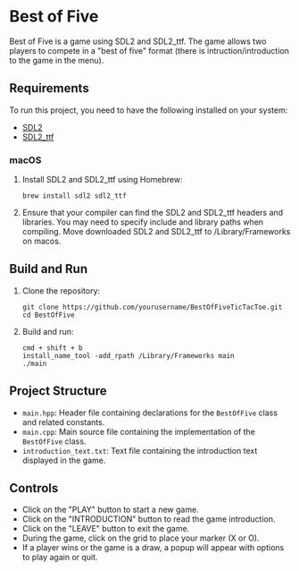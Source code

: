 # Best of Five

Best of Five is a game using SDL2 and SDL2_ttf. The game allows two players to compete in a "best of five" format (there is intruction/introduction to the game in the menu).

## Requirements

To run this project, you need to have the following installed on your system:
- [SDL2](https://www.libsdl.org/download-2.0.php)
- [SDL2_ttf](https://www.libsdl.org/projects/SDL_ttf/)

### macOS

1. Install SDL2 and SDL2_ttf using Homebrew:

    ```
    brew install sdl2 sdl2_ttf
    ```

2. Ensure that your compiler can find the SDL2 and SDL2_ttf headers and libraries. You may need to specify include and library paths when compiling. Move downloaded
   SDL2 and SDL2_ttf to /Library/Frameworks on macos.


## Build and Run

1. Clone the repository:

    ```
    git clone https://github.com/yourusername/BestOfFiveTicTacToe.git
    cd BestOfFive
    ```

2. Build and run:

    ```
    cmd + shift + b
    install_name_tool -add_rpath /Library/Frameworks main
    ./main
    ```

## Project Structure

- `main.hpp`: Header file containing declarations for the `BestOfFive` class and related constants.
- `main.cpp`: Main source file containing the implementation of the `BestOfFive` class.
- `introduction_text.txt`: Text file containing the introduction text displayed in the game.

## Controls

- Click on the "PLAY" button to start a new game.
- Click on the "INTRODUCTION" button to read the game introduction.
- Click on the "LEAVE" button to exit the game.
- During the game, click on the grid to place your marker (X or O).
- If a player wins or the game is a draw, a popup will appear with options to play again or quit.





